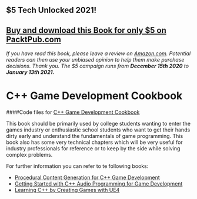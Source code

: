 ## $5 Tech Unlocked 2021!
[Buy and download this Book for only $5 on PacktPub.com](https://www.packtpub.com/product/c-game-development-cookbook/9781785882722)
-----
*If you have read this book, please leave a review on [Amazon.com](https://www.amazon.com/gp/product/1785882724).     Potential readers can then use your unbiased opinion to help them make purchase decisions. Thank you. The $5 campaign         runs from __December 15th 2020__ to __January 13th 2021.__*

# C++ Game Development Cookbook
####Code files for [C++ Game Development Cookbook](https://www.packtpub.com/game-development/c-game-development-cookbook?utm_source=GitHub&utm_medium=repo&utm_campaign=9781785882722)

This book should be primarily used by college students wanting to enter the games industry or enthusiastic school students who want to get their hands dirty early and understand the fundamentals of game programming. This book also has some very technical chapters which will be very useful for industry professionals for reference or to keep by the side while solving complex problems.

For further information you can refer to te following books:
* [Procedural Content Generation for C++ Game Development](https://www.packtpub.com/game-development/procedural-content-generation-c-game-development?utm_source=GitHub&utm_medium=repo&utm_campaign=9781785886713)
* [Getting Started with C++ Audio Programming for Game Development](https://www.packtpub.com/game-development/getting-started-c-audio-programming-game-development?utm_source=GitHub&utm_medium=repo&utm_campaign=9781849699099)
* [Learning C++ by Creating Games with UE4](https://www.packtpub.com/game-development/learning-c-creating-games-ue4?utm_source=GitHub&utm_medium=repo&utm_campaign=9781784396572)
